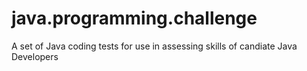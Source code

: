 # java.programming.challenge
A set of Java coding tests for use in assessing skills of candiate Java Developers
